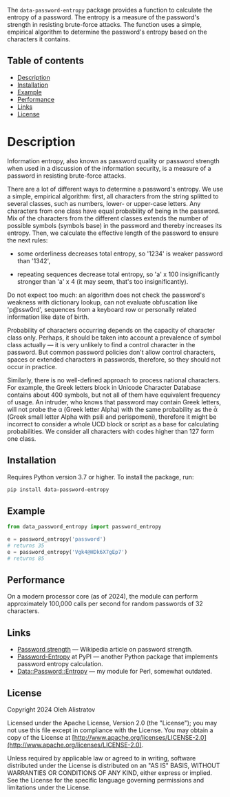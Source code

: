 The `data-password-entropy` package provides a function to calculate the entropy of a password. The entropy is a measure of the password's strength in resisting brute-force attacks. The function uses a simple, empirical algorithm to determine the password's entropy based on the characters it contains.


## Table of contents
* [Description](#description)
* [Installation](#installation)
* [Example](#example)
* [Performance](#performance)
* [Links](#links)
* [License](#license)


# Description
Information entropy, also known as password quality or password strength when used in a discussion of the information security, is a measure of a password in resisting brute-force attacks.

There are a lot of different ways to determine a password's entropy. We use a simple, empirical algorithm: first, all characters from the string splitted to several classes, such as numbers, lower- or upper-case letters. Any characters from one class have equal probability of being in the password. Mix of the characters from the different classes extends the number of possible symbols (symbols base) in the password and thereby increases its entropy. Then, we calculate the effective length of the password to ensure the next rules:

* some orderliness decreases total entropy, so '1234' is weaker password than '1342',

* repeating sequences decrease total entropy, so 'a' x 100 insignificantly stronger than 'a' x 4 (it may seem, that's too insignificantly).

Do not expect too much: an algorithm does not check the password's weakness with dictionary lookup, can not evaluate obfuscation like 'p@ssw0rd', sequences from a keyboard row or personally related information like date of birth.

Probability of characters occurring depends on the capacity of character class only. Perhaps, it should be taken into account a prevalence of symbol class actually — it is very unlikely to find a control character in the password. But common password policies don't allow control characters, spaces or extended characters in passwords, therefore, so they should not occur in practice.

Similarly, there is no well-defined approach to process national characters. For example, the Greek letters block in Unicode Character Database contains about 400 symbols, but not all of them have equivalent frequency of usage. An intruder, who knows that password may contain Greek letters, will not probe the α (Greek letter Alpha) with the same probability as the ἆ (Greek small letter Alpha with psili and perispomeni), therefore it might be incorrect to consider a whole UCD block or script as a base for calculating probabilities. We consider all characters with codes higher than 127 form one class.


## Installation
Requires Python version 3.7 or higher. To install the package, run:
```bash
pip install data-password-entropy
```


## Example
```python
from data_password_entropy import password_entropy

e = password_entropy('password')
# returns 35
e = password_entropy('Vgk4@HDk6X7gEp7')
# returns 85
```


## Performance
On a modern processor core (as of 2024), the module can perform approximately 100,000 calls per second for random passwords of 32 characters.


## Links
* [Password strength](https://en.wikipedia.org/wiki/Password_strength) — Wikipedia article on password strength.
* [Password-Entropy](https://pypi.org/project/Password-Entropy/) at PyPI — another Python package that implements password entropy calculation.
* [Data::Password::Entropy](https://metacpan.org/pod/Data::Password::Entropy) — my module for Perl, somewhat outdated.

## License
Copyright 2024 Oleh Alistratov

Licensed under the Apache License, Version 2.0 (the "License");
you may not use this file except in compliance with the License.
You may obtain a copy of the License at [http://www.apache.org/licenses/LICENSE-2.0](http://www.apache.org/licenses/LICENSE-2.0).

Unless required by applicable law or agreed to in writing, software
distributed under the License is distributed on an "AS IS" BASIS,
WITHOUT WARRANTIES OR CONDITIONS OF ANY KIND, either express or implied.
See the License for the specific language governing permissions and
limitations under the License.
